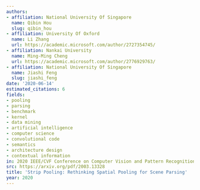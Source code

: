 ```yaml
---
authors:
- affiliation: National University Of Singapore
  name: Qibin Hou
  slug: qibin_hou
- affiliation: University Of Oxford
  name: Li Zhang
  url: https://academic.microsoft.com/author/2727354745/
- affiliation: Nankai University
  name: Ming-Ming Cheng
  url: https://academic.microsoft.com/author/2776929763/
- affiliation: National University Of Singapore
  name: Jiashi Feng
  slug: jiashi_feng
date: '2020-06-14'
estimated_citations: 6
fields:
- pooling
- parsing
- benchmark
- kernel
- data mining
- artificial intelligence
- computer science
- convolutional code
- semantics
- architecture design
- contextual information
in: 2020 IEEE/CVF Conference on Computer Vision and Pattern Recognition (CVPR)
src: https://arxiv.org/pdf/2003.13328
title: 'Strip Pooling: Rethinking Spatial Pooling for Scene Parsing'
year: 2020
---
```

